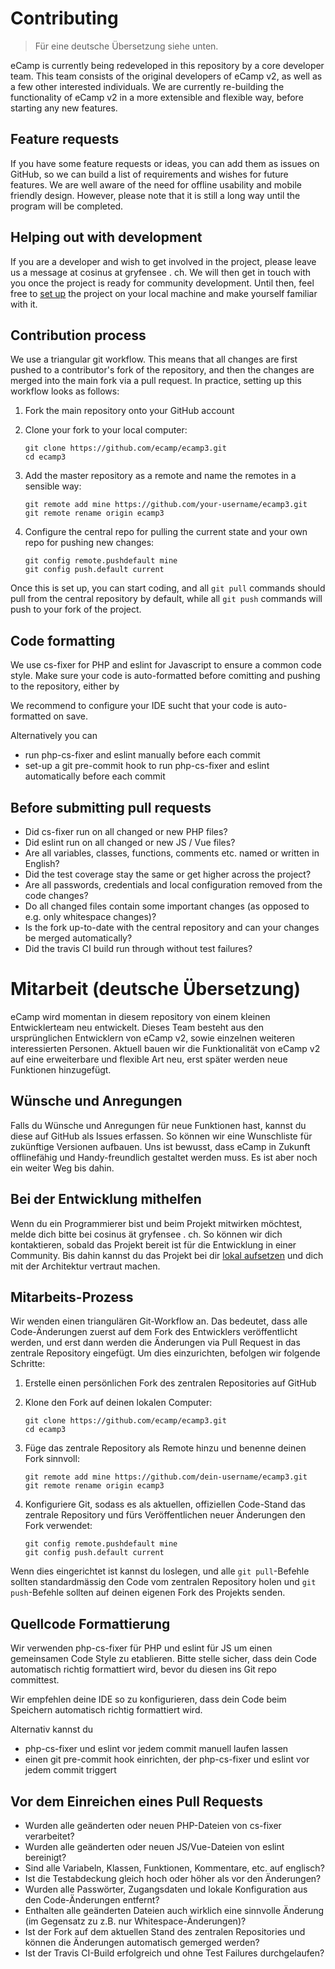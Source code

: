 # Contributing

> Für eine deutsche Übersetzung siehe unten.

eCamp is currently being redeveloped in this repository by a core developer team. This team consists of the original developers of eCamp v2, as well as a few other interested individuals. We are currently re-building the functionality of eCamp v2 in a more extensible and flexible way, before starting any new features.

## Feature requests
If you have some feature requests or ideas, you can add them as issues on GitHub, so we can build a list of requirements and wishes for future features. We are well aware of the need for offline usability and mobile friendly design. However, please note that it is still a long way until the program will be completed.

## Helping out with development
If you are a developer and wish to get involved in the project, please leave us a message at cosinus at gryfensee . ch. We will then get in touch with you once the project is ready for community development. Until then, feel free to [set up][1] the project on your local machine and make yourself familiar with it.

## Contribution process
We use a triangular git workflow. This means that all changes are first pushed to a contributor's fork of the repository, and then the changes are merged into the main fork via a pull request. In practice, setting up this workflow looks as follows:

1. Fork the main repository onto your GitHub account

2. Clone your fork to your local computer:

    ```
    git clone https://github.com/ecamp/ecamp3.git
    cd ecamp3
    ```

3. Add the master repository as a remote and name the remotes in a sensible way:

    ```
    git remote add mine https://github.com/your-username/ecamp3.git
    git remote rename origin ecamp3
    ```

4. Configure the central repo for pulling the current state and your own repo for pushing new changes:

    ```
    git config remote.pushdefault mine
    git config push.default current
    ```

Once this is set up, you can start coding, and all `git pull` commands should pull from the central repository by default, while all `git push` commands will push to your fork of the project.

## Code formatting
We use cs-fixer for PHP and eslint for Javascript to ensure a common code style. Make sure your code is auto-formatted before comitting and pushing to the repository, either by

We recommend to configure your IDE sucht that your code is auto-formatted on save.

Alternatively you can
* run php-cs-fixer and eslint manually before each commit
* set-up a git pre-commit hook to run php-cs-fixer and eslint automatically before each commit

## Before submitting pull requests

* Did cs-fixer run on all changed or new PHP files?
* Did eslint run on all changed or new JS / Vue files?
* Are all variables, classes, functions, comments etc. named or written in English?
* Did the test coverage stay the same or get higher across the project?
* Are all passwords, credentials and local configuration removed from the code changes?
* Do all changed files contain some important changes (as opposed to e.g. only whitespace changes)?
* Is the fork up-to-date with the central repository and can your changes be merged automatically?
* Did the travis CI build run through without test failures?


# Mitarbeit (deutsche Übersetzung)

eCamp wird momentan in diesem repository von einem kleinen Entwicklerteam neu entwickelt. Dieses Team besteht aus den ursprünglichen Entwicklern von eCamp v2, sowie einzelnen weiteren interessierten Personen. Aktuell bauen wir die Funktionalität von eCamp v2 auf eine erweiterbare und flexible Art neu, erst später werden neue Funktionen hinzugefügt.

## Wünsche und Anregungen
Falls du Wünsche und Anregungen für neue Funktionen hast, kannst du diese auf GitHub als Issues erfassen. So können wir eine Wunschliste für zukünftige Versionen aufbauen. Uns ist bewusst, dass eCamp in Zukunft offlinefähig und Handy-freundlich gestaltet werden muss. Es ist aber noch ein weiter Weg bis dahin.

## Bei der Entwicklung mithelfen
Wenn du ein Programmierer bist und beim Projekt mitwirken möchtest, melde dich bitte bei cosinus ät gryfensee . ch. So können wir dich kontaktieren, sobald das Projekt bereit ist für die Entwicklung in einer Community. Bis dahin kannst du das Projekt bei dir [lokal aufsetzen][1] und dich mit der Architektur vertraut machen.

## Mitarbeits-Prozess
Wir wenden einen triangulären Git-Workflow an. Das bedeutet, dass alle Code-Änderungen zuerst auf dem Fork des Entwicklers veröffentlicht werden, und erst dann werden die Änderungen via Pull Request in das zentrale Repository eingefügt. Um dies einzurichten, befolgen wir folgende Schritte:

1. Erstelle einen persönlichen Fork des zentralen Repositories auf GitHub

2. Klone den Fork auf deinen lokalen Computer:

    ```
    git clone https://github.com/ecamp/ecamp3.git
    cd ecamp3
    ```

3. Füge das zentrale Repository als Remote hinzu und benenne deinen Fork sinnvoll:

    ```
    git remote add mine https://github.com/dein-username/ecamp3.git
    git remote rename origin ecamp3
    ```

4. Konfiguriere Git, sodass es als aktuellen, offiziellen Code-Stand das zentrale Repository und fürs Veröffentlichen neuer Änderungen den Fork verwendet:

    ```
    git config remote.pushdefault mine
    git config push.default current
    ```

Wenn dies eingerichtet ist kannst du loslegen, und alle `git pull`-Befehle sollten standardmässig den Code vom zentralen Repository holen und `git push`-Befehle sollten auf deinen eigenen Fork des Projekts senden.

## Quellcode Formattierung
Wir verwenden php-cs-fixer für PHP und eslint für JS um einen gemeinsamen Code Style zu etablieren. Bitte stelle sicher, dass dein Code automatisch richtig formattiert wird, bevor du diesen ins Git repo committest.

Wir empfehlen deine IDE so zu konfigurieren, dass dein Code beim Speichern automatisch richtig formattiert wird.

Alternativ kannst du 
* php-cs-fixer und eslint vor jedem commit manuell laufen lassen
* einen git pre-commit hook einrichten, der php-cs-fixer und eslint vor jedem commit triggert


## Vor dem Einreichen eines Pull Requests

* Wurden alle geänderten oder neuen PHP-Dateien von cs-fixer verarbeitet?
* Wurden alle geänderten oder neuen JS/Vue-Dateien von eslint bereinigt?
* Sind alle Variabeln, Klassen, Funktionen, Kommentare, etc. auf englisch?
* Ist die Testabdeckung gleich hoch oder höher als vor den Änderungen?
* Wurden alle Passwörter, Zugangsdaten und lokale Konfiguration aus den Code-Änderungen entfernt?
* Enthalten alle geänderten Dateien auch wirklich eine sinnvolle Änderung (im Gegensatz zu z.B. nur Whitespace-Änderungen)?
* Ist der Fork auf dem aktuellen Stand des zentralen Repositories und können die Änderungen automatisch gemerged werden?
* Ist der Travis CI-Build erfolgreich und ohne Test Failures durchgelaufen?

[1]: https://github.com/ecamp/ecamp3/wiki/2-installation
